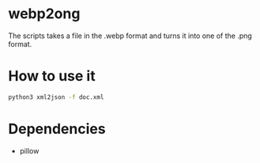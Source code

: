# webp2ong
The scripts takes a file in the .webp format and turns it into one of the .png format.

# How to use it
```bash
python3 xml2json -f doc.xml 
```

# Dependencies
* pillow